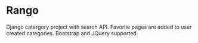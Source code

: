 # Rango
Django catergory project with search API. Favorite pages are added to user created categories. Bootstrap and JQuery supported.

